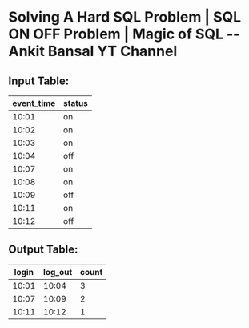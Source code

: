 # Solving A Hard SQL Problem | SQL ON OFF Problem | Magic of SQL -- Ankit Bansal YT Channel

Input Table:
-------------------

| event_time | status |
|------------|--------|
|   10:01    |   on   |
|   10:02    |   on   |
|   10:03    |   on   |
|   10:04    |   off  |
|   10:07    |   on   |
|   10:08    |   on   |
|   10:09    |   off  |
|   10:11    |   on   |
|   10:12    |   off  |


Output Table:
---------------------
| login | log_out | count |
|-------|---------|-------|
| 10:01 |  10:04  |   3   |
| 10:07 |  10:09  |   2   |
| 10:11 |  10:12  |   1   |

